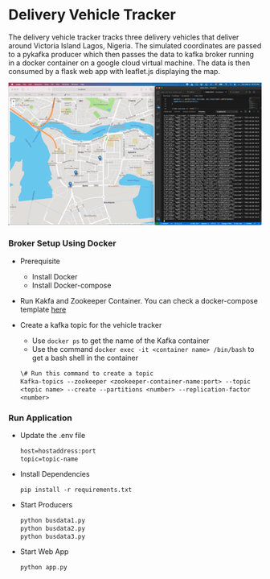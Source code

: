 # Delivery Vehicle Tracker

The delivery vehicle tracker tracks three delivery vehicles that deliver around Victoria Island Lagos, Nigeria. The simulated coordinates are passed to a pykafka producer which then passes the data to kafka broker running in a docker container on a google cloud virtual machine. The data is then consumed by a flask web app with leaflet.js displaying the map.

![](static/Vtracker-trimmed.gif)


### Broker Setup Using Docker

* Prerequisite
  - Install Docker
  - Install Docker-compose

* Run Kakfa and Zookeeper Container. You can check a docker-compose template [here](https://github.com/conduktor/kafka-stack-docker-compose)
* Create a kafka topic for the vehicle tracker
  - Use `docker ps` to get the name of the Kafka container
  - Use the command `docker exec -it <container name> /bin/bash` to get a bash shell in the container
  
    

  ``` 
  \# Run this command to create a topic
  Kafka-topics --zookeeper <zookeeper-container-name:port> --topic <topic name> --create --partitions <number> --replication-factor <number> 
  ```


### Run Application

* Update the .env file 
  ```
  host=hostaddress:port
  topic=topic-name
  ```

* Install Dependencies
  ```
  pip install -r requirements.txt
  ```

* Start Producers
  ```
  python busdata1.py
  python busdata2.py
  python busdata3.py

  ```


* Start Web App
  ```
  python app.py
  ```

